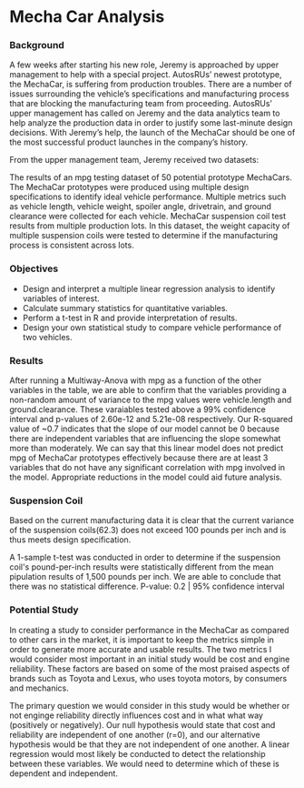 # Mecha Car Analysis

### Background
A few weeks after starting his new role, Jeremy is approached by upper management to help with a special project. 
AutosRUs’ newest prototype, the MechaCar, is suffering from production troubles. 
There are a number of issues surrounding the vehicle’s specifications and manufacturing process that are blocking 
the manufacturing team from proceeding. AutosRUs’ upper management has called on Jeremy and the data analytics team 
to help analyze the production data in order to justify some last-minute design decisions. With Jeremy’s help, 
the launch of the MechaCar should be one of the most successful product launches in the company’s history.

From the upper management team, Jeremy received two datasets:

The results of an mpg testing dataset of 50 potential prototype MechaCars.
The MechaCar prototypes were produced using multiple design specifications to identify 
ideal vehicle performance. Multiple metrics such as vehicle length, vehicle weight, 
spoiler angle, drivetrain, and ground clearance were collected for each vehicle.
MechaCar suspension coil test results from multiple production lots. In this dataset, 
the weight capacity of multiple suspension coils were tested to determine if the manufacturing process is consistent across lots.

### Objectives
- Design and interpret a multiple linear regression analysis to identify variables of interest.
- Calculate summary statistics for quantitative variables.
- Perform a t-test in R and provide interpretation of results.
- Design your own statistical study to compare vehicle performance of two vehicles.

### Results
After running a Multiway-Anova with mpg as a function of the other variables in the table, we are able to confirm that the variables providing a non-random amount of variance to the mpg values were vehicle.length and ground.clearance. These varaiables tested above a 99% confidence interval and p-values of 2.60e-12 and 5.21e-08 respectively.
Our R-squared value of ~0.7 indicates that the slope of our model cannot be 0 because there are independent variables that are influencing the slope somewhat more than moderately.
We can say that this linear model does not predict mpg of MechaCar prototypes effectively because there are at least 3 variables that do not have any significant correlation with mpg involved in the model. Appropriate reductions in the model could aid future analysis. 

### Suspension Coil
Based on the current manufacturing data it is clear that the current variance of the suspension coils(62.3) does not exceed 100 pounds per inch and is thus meets design specification. 

A 1-sample t-test was conducted in order to determine if the suspension coil's pound-per-inch results were statistically different from the mean pipulation results of 1,500 pounds per inch. We are able to conclude that there was no statistical difference. P-value: 0.2 | 95% confidence interval

### Potential Study
In creating a study to consider performance in the MechaCar as compared to other cars in the market, it is important to keep the metrics simple in order to generate more accurate and usable results. The two metrics I would consider most important in an initial study would be cost and engine reliability. These factors are based on some of the most praised aspects of brands such as Toyota and Lexus, who uses toyota motors, by consumers and mechanics. 

The primary question we would consider in this study would be whether or not enginge reliability directly influences cost and in what what way (positively or negatively). Our null hypothesis would state that cost and reliability are independent of one another (r=0), and our alternative hypothesis would be that they are not independent of one another. A linear regression would most likely be conducted to detect the relationship between these variables. We would need to determine which of these is dependent and independent.
